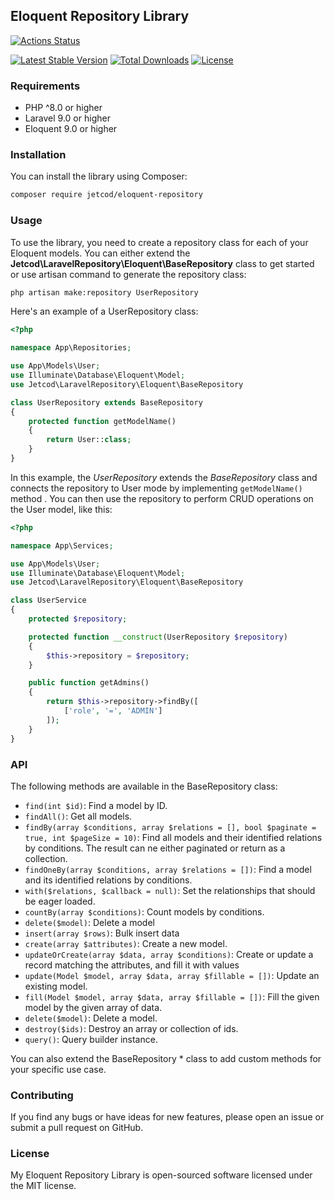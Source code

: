 ## Eloquent Repository Library

[![Actions Status](https://github.com/jetcod/eloquent-repository/actions/workflows/php.yml/badge.svg?style=for-the-badge&label=%3Cb%3EBuild%3C/b%3E)](https://github.com/jetcod/eloquent-repository/actions)

[![Latest Stable Version](http://poser.pugx.org/jetcod/eloquent-repository/v?style=for-the-badge)](https://packagist.org/packages/jetcod/eloquent-repository)
[![Total Downloads](http://poser.pugx.org/jetcod/eloquent-repository/downloads?style=for-the-badge)](https://packagist.org/packages/jetcod/eloquent-repository)
[![License](http://poser.pugx.org/jetcod/eloquent-repository/license?style=for-the-badge)](https://packagist.org/packages/jetcod/eloquent-repository)
### Requirements
* PHP ^8.0 or higher
* Laravel 9.0 or higher
* Eloquent 9.0 or higher

### Installation
You can install the library using Composer:

```sh
composer require jetcod/eloquent-repository
```
### Usage
To use the library, you need to create a repository class for each of your Eloquent models. You can either extend the **Jetcod\LaravelRepository\Eloquent\BaseRepository** class to get started or use artisan command to generate the repository class:

```sh
php artisan make:repository UserRepository
```

Here's an example of a UserRepository class:

```php
<?php

namespace App\Repositories;

use App\Models\User;
use Illuminate\Database\Eloquent\Model;
use Jetcod\LaravelRepository\Eloquent\BaseRepository

class UserRepository extends BaseRepository
{
    protected function getModelName()
    {
        return User::class;
    }
}
```

In this example, the *UserRepository* extends the *BaseRepository* class and connects the repository to User mode by implementing `getModelName()` method . You can then use the repository to perform CRUD operations on the User model, like this:

```php
<?php

namespace App\Services;

use App\Models\User;
use Illuminate\Database\Eloquent\Model;
use Jetcod\LaravelRepository\Eloquent\BaseRepository

class UserService
{
    protected $repository;

    protected function __construct(UserRepository $repository)
    {
        $this->repository = $repository;
    }

    public function getAdmins()
    {
        return $this->repository->findBy([
            ['role', '=', 'ADMIN']
        ]);
    }
}
```

### API
The following methods are available in the BaseRepository class:

* `find(int $id)`: Find a model by ID.
* `findAll()`: Get all models.
* `findBy(array $conditions, array $relations = [], bool $paginate = true, int $pageSize = 10)`: Find all models and their identified relations by conditions. The result can ne either paginated or return as a collection.
* `findOneBy(array $conditions, array $relations = [])`: Find a model and its identified relations by conditions.
* `with($relations, $callback = null)`: Set the relationships that should be eager loaded.
* `countBy(array $conditions)`: Count models by conditions.
* `delete($model)`: Delete a model
* `insert(array $rows)`: Bulk insert data
* `create(array $attributes)`: Create a new model.
* `updateOrCreate(array $data, array $conditions)`: Create or update a record matching the attributes, and fill it with values
* `update(Model $model, array $data, array $fillable = [])`: Update an existing model.
* `fill(Model $model, array $data, array $fillable = [])`: Fill the given model by the given array of data.
* `delete($model)`: Delete a model.
* `destroy($ids)`: Destroy an array or collection of ids.
* `query()`: Query builder instance.

You can also extend the BaseRepository * class to add custom methods for your specific use case.

### Contributing
If you find any bugs or have ideas for new features, please open an issue or submit a pull request on GitHub.

### License
My Eloquent Repository Library is open-sourced software licensed under the MIT license.